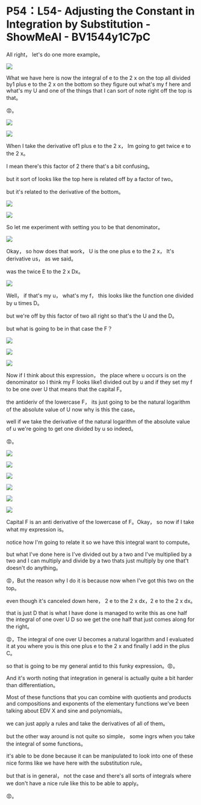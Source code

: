 # P54：L54- Adjusting the Constant in Integration by Substitution - ShowMeAI - BV1544y1C7pC

All right， let's do one more example。

![](img/62b4a96591a1cd8eb1a8679be85bdf5d_1.png)

What we have here is now the integral of e to the 2 x on the top all divided by1 plus e to the 2 x on the bottom so they figure out what's my f here and what's my U and one of the things that I can sort of note right off the top is that。

😡。

![](img/62b4a96591a1cd8eb1a8679be85bdf5d_3.png)

![](img/62b4a96591a1cd8eb1a8679be85bdf5d_4.png)

When I take the derivative of1 plus e to the 2 x， Im going to get twice e to the 2 x。

 I mean there's this factor of 2 there that's a bit confusing。

 but it sort of looks like the top here is related off by a factor of  two。

 but it's related to the derivative of the bottom。

![](img/62b4a96591a1cd8eb1a8679be85bdf5d_6.png)

![](img/62b4a96591a1cd8eb1a8679be85bdf5d_7.png)

So let me experiment with setting you to be that denominator。



![](img/62b4a96591a1cd8eb1a8679be85bdf5d_9.png)

Okay， so how does that work， U is the one plus e to the 2 x， It's derivative us， as we said。

 was the twice E to the 2 x Dx。

![](img/62b4a96591a1cd8eb1a8679be85bdf5d_11.png)

Well， if that's my u， what's my f， this looks like the function one divided by u times D。

 but we're off by this factor of two all right so that's the U and the D。

 but what is going to be in that case the F？

![](img/62b4a96591a1cd8eb1a8679be85bdf5d_13.png)

![](img/62b4a96591a1cd8eb1a8679be85bdf5d_14.png)

![](img/62b4a96591a1cd8eb1a8679be85bdf5d_15.png)

Now if I think about this expression， the place where u occurs is on the denominator so I think my F looks like1 divided out by u and if they set my f to be one over U that means that the capital F。

 the antideriv of the lowercase F， its just going to be the natural logarithm of the absolute value of U now why is this the case。

 well if we take the derivative of the natural logarithm of the absolute value of u we're going to get one divided by u so indeed。

😡。

![](img/62b4a96591a1cd8eb1a8679be85bdf5d_17.png)

![](img/62b4a96591a1cd8eb1a8679be85bdf5d_18.png)

![](img/62b4a96591a1cd8eb1a8679be85bdf5d_19.png)

![](img/62b4a96591a1cd8eb1a8679be85bdf5d_20.png)

![](img/62b4a96591a1cd8eb1a8679be85bdf5d_21.png)

![](img/62b4a96591a1cd8eb1a8679be85bdf5d_22.png)

Capital F is an anti derivative of the lowercase of F。Okay， so now if I take what my expression is。

 notice how I'm going to relate it so we have this integral want to compute。

 but what I've done here is I've divided out by a two and I've multiplied by a two and I can multiply and divide by a two thats just multiply by one that't doesn't do anything。

😡，But the reason why I do it is because now when I've got this two on the top。

 even though it's canceled down here， 2 e to the 2 x dx，2 e to the 2 x dx。

 that is just D that is what I have done is managed to write this as one half the integral of one over U D so we get the one half that just comes along for the right。

😡，The integral of one over U becomes a natural logarithm and I evaluated it at you where you is this one plus e to the 2 x and finally I add in the plus C。

 so that is going to be my general antid to this funky expression。😡。

And it's worth noting that integration in general is actually quite a bit harder than differentiation。

 Most of these functions that you can combine with quotients and products and compositions and exponents of the elementary functions we've been talking about EDV X and sine and polynomials。

 we can just apply a rules and take the derivatives of all of them。

 but the other way around is not quite so simple， some ingrs when you take the integral of some functions。

 it's able to be done because it can be manipulated to look into one of these nice forms like we have here with the substitution rule。

 but that is in general， not the case and there's all sorts of integrals where we don't have a nice rule like this to be able to apply。

😡。